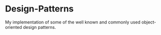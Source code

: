# Design-Patterns
My implementation of some of the well known and commonly used object-oriented design patterns.

